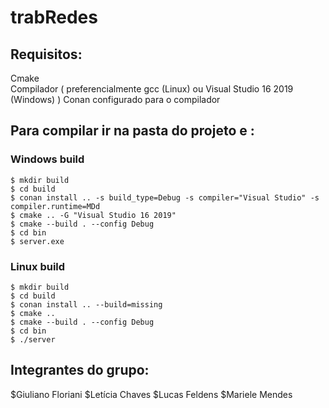 # trabRedes

## Requisitos:  
   Cmake  
   Compilador ( preferencialmente gcc (Linux) ou Visual Studio 16 2019 (Windows) )
   Conan configurado para o compilador  
  
## Para compilar ir na pasta do projeto e :

  ### Windows build
    $ mkdir build
    $ cd build
    $ conan install .. -s build_type=Debug -s compiler="Visual Studio" -s compiler.runtime=MDd
    $ cmake .. -G "Visual Studio 16 2019"
    $ cmake --build . --config Debug
    $ cd bin
    $ server.exe

  ### Linux build
    $ mkdir build
    $ cd build
    $ conan install .. --build=missing
    $ cmake ..
    $ cmake --build . --config Debug
    $ cd bin
    $ ./server

## Integrantes do grupo:
  $Giuliano Floriani
  $Letícia Chaves
  $Lucas Feldens
  $Mariele Mendes